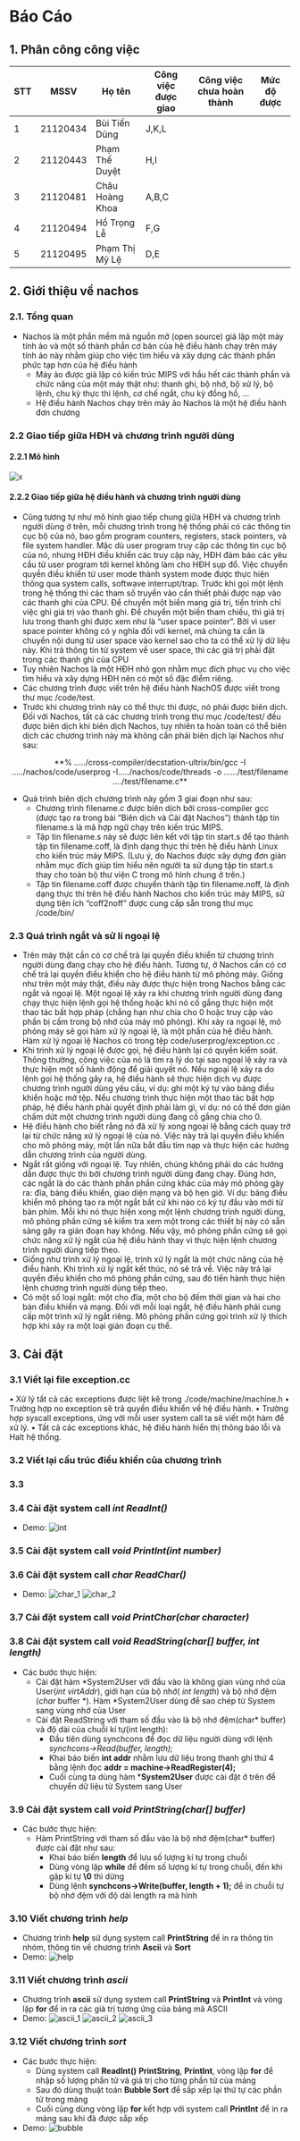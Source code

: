 # Báo Cáo
## 1. Phân công công việc
|STT|MSSV|Họ tên|Công việc được giao|Công việc chưa hoàn thành|Mức độ được|
|---|-----|-------|-----|-----------|-------|
|1|21120434|Bùi Tiến Dũng|J,K,L
|2|21120443|Phạm Thế Duyệt|H,I
|3|21120481|Châu Hoàng Khoa|A,B,C
|4|21120494|Hồ Trọng Lễ|F,G
|5|21120495|Phạm Thị Mỹ Lệ|D,E

 ## 2. Giới thiệu về nachos
 ### 2.1. Tổng quan

 - Nachos là một phần mềm mã nguồn mở (open source) giả lập một máy tính ảo và một số thành phần cơ bản của hệ điều hành chạy trên máy tính ảo này nhằm giúp cho việc tìm hiểu và xây dựng các thành phần phức tạp hơn của hệ điều hành
   - Máy ảo được giả lập có kiến trúc MIPS với hầu hết các thành phần
       và chức năng của một máy thật như: thanh ghi, bộ nhớ, bộ xử lý,
       bộ lệnh, chu kỳ thực thi lệnh, cơ chế ngắt, chu kỳ đồng hồ, …
    - Hệ điều hành Nachos chạy trên máy ảo Nachos là một hệ điều hành đơn chương
       
### 2.2 Giao tiếp giữa HĐH và chương trình người dùng
#### 2.2.1 Mô hình
![x](Anh2.png)
#### 2.2.2 Giao tiếp giữa hệ điều hành và chương trình người dùng
- Cũng tương tự như mô hình giao tiếp chung giữa HĐH và chương trình người dùng ở trên, mỗi chương trình trong hệ thống phải có các thông tin cục bộ của nó, bao gồm program counters, registers, stack pointers, và file system handler. Mặc dù user program truy cập các thông tin cục bộ của nó, nhưng HĐH điều khiển các truy cập này, HĐH đảm bảo các yêu cầu từ user program tới kernel không làm cho HĐH sụp đổ. Việc chuyển quyền điều khiển từ user mode thành system mode được thực hiện thông qua system calls, softwave interrupt/trap. Trước khi gọi một lệnh trong hệ thống thì các tham số truyền vào cần thiết phải được nạp vào các thanh ghi của CPU. Để chuyển một biến mang giá trị, tiến trình chỉ việc ghi giá trị vào thanh ghi. Để chuyển một biến tham chiếu, thì giá trị lưu trong thanh ghi được xem như là “user space pointer”. Bởi vì user space pointer không có y nghĩa đối với kernel, mà chúng ta cần là chuyển nội dung từ user space vào kernel sao cho ta có thể xử lý dữ liệu này. Khi trả thông tin từ system về user space, thì các giá trị phải đặt trong các thanh ghi của CPU
- Tuy nhiên Nachos là một HĐH nhỏ gọn nhằm mục đích phục vụ cho việc
   tìm hiểu và xây dựng HĐH nên có một số đặc điểm riêng.
- Các chương trình được viết trên hệ điều hành NachOS được viết trong
   thư mục /code/test.
- Trước khi chương trình này có thể thực thi được, nó phải được biên
   dịch. Đối với Nachos, tất cả các chương trình trong thư mục
   /code/test/ đều được biên dịch khi biên dịch Nachos, tuy nhiên ta
   hoàn toàn có thể biên dịch các chương trình này mà không cần phải
   biên dịch lại Nachos như sau:


<p align="center">
**% …../cross-compiler/decstation-ultrix/bin/gcc -I …../nachos/code/userprog -I…../nachos/code/threads -o ……/test/filename …./test/filename.c**
</p>

- Quá trình biên dịch chương trình này gồm 3 giai đoạn như sau:
  + Chương trình filename.c được biên dịch bởi cross-compiler gcc (được tạo ra trong bài “Biên dịch và Cài đặt Nachos”) thành tập tin filename.s là mã hợp ngữ chạy trên kiến trúc MIPS.
  + Tập tin filename.s này sẽ được liên kết với tập tin start.s để tạo thành tập tin filename.coff, là định dạng thực thi trên hệ điều hành Linux cho kiến trúc máy MIPS. (Lưu ý, do Nachos được xây dựng đơn giản nhằm mục đích giúp tìm hiểu nên người ta sử dụng tập tin start.s thay cho toàn bộ thư viện C trong mô hình chung ở trên.)
  + Tập tin filename.coff được chuyển thành tập tin filename.noff, là định dạng thực thi trên hệ điều hành Nachos cho kiến trúc máy MIPS, sử dụng tiện ích “coff2noff” được cung cấp sẵn trong thư mục /code/bin/
 ### 2.3 Quá trình ngắt và sử lí ngoại lệ
-	Trên máy thật cần có cơ chế trả lại quyền điều khiển từ chương trình người dùng đang chạy cho hệ điều hành. Tương tự, ở Nachos cần có cơ chế trả lại quyền điều khiển cho hệ điều hành từ mô phỏng máy. Giống như trên một máy thật, điều này được thực hiện trong Nachos bằng các ngắt và ngoại lệ. Một ngoại lệ xảy ra khi chương trình người dùng đang chạy thực hiện lệnh gọi hệ thống hoặc khi nó cố gắng thực hiện một thao tác bất hợp pháp (chẳng hạn như chia cho 0 hoặc truy cập vào phần bị cấm trong bộ nhớ của máy mô phỏng). Khi xảy ra ngoại lệ, mô phỏng máy sẽ gọi hàm xử lý ngoại lệ, là một phần của hệ điều hành. Hàm xử lý ngoại lệ Nachos có trong tệp code/userprog/exception.cc .
-	Khi trình xử lý ngoại lệ được gọi, hệ điều hành lại có quyền kiểm soát. Thông thường, công việc của nó là tìm ra lý do tại sao ngoại lệ xảy ra và thực hiện một số hành động để giải quyết nó. Nếu ngoại lệ xảy ra do lệnh gọi hệ thống gây ra, hệ điều hành sẽ thực hiện dịch vụ được chương trình người dùng yêu cầu, ví dụ: ghi một ký tự vào bảng điều khiển hoặc mở tệp. Nếu chương trình thực hiện một thao tác bất hợp pháp, hệ điều hành phải quyết định phải làm gì, ví dụ: nó có thể đơn giản chấm dứt một chương trình người dùng đang cố gắng chia cho 0.
-	Hệ điều hành cho biết rằng nó đã xử lý xong ngoại lệ bằng cách quay trở lại từ chức năng xử lý ngoại lệ của nó. Việc này trả lại quyền điều khiển cho mô phỏng máy, một lần nữa bắt đầu tìm nạp và thực hiện các hướng dẫn chương trình của người dùng.
-	Ngắt rất giống với ngoại lệ. Tuy nhiên, chúng không phải do các hướng dẫn được thực thi bởi chương trình người dùng đang chạy. Đúng hơn, các ngắt là do các thành phần phần cứng khác của máy mô phỏng gây ra: đĩa, bảng điều khiển, giao diện mạng và bộ hẹn giờ. Ví dụ: bảng điều khiển mô phỏng tạo ra một ngắt bất cứ khi nào có ký tự đầu vào mới từ bàn phím. Mỗi khi nó thực hiện xong một lệnh chương trình người dùng, mô phỏng phần cứng sẽ kiểm tra xem một trong các thiết bị này có sẵn sàng gây ra gián đoạn hay không. Nếu vậy, mô phỏng phần cứng sẽ gọi chức năng xử lý ngắt của hệ điều hành thay vì thực hiện lệnh chương trình người dùng tiếp theo.
-	Giống như trình xử lý ngoại lệ, trình xử lý ngắt là một chức năng của hệ điều hành. Khi trình xử lý ngắt kết thúc, nó sẽ trả về. Việc này trả lại quyền điều khiển cho mô phỏng phần cứng, sau đó tiến hành thực hiện lệnh chương trình người dùng tiếp theo.
-	Có một số loại ngắt: một cho đĩa, một cho bộ đếm thời gian và hai cho bàn điều khiển và mạng. Đối với mỗi loại ngắt, hệ điều hành phải cung cấp một trình xử lý ngắt riêng. Mô phỏng phần cứng gọi trình xử lý thích hợp khi xảy ra một loại gián đoạn cụ thể.

  ## 3. Cài đặt
  ### 3.1 Viết lại file exception.cc
•	Xử lý tất cả các exceptions được liệt kê trong ./code/machine/machine.h 
•	Trường hợp no exception sẽ trả quyền điều khiển về hệ điều hành.
•	Trường hợp syscall exceptions, ứng với mỗi user system call ta sẽ viết một hàm để xử lý.
•	Tất cả các exceptions khác, hệ điều hành hiển thị thông báo lỗi và Halt hệ thống.
  ### 3.2 Viết lại cấu trúc điều khiển của chương trình
  ### 3.3 
  ### 3.4 Cài đặt system call *int ReadInt()*
  - Demo:
  ![int](int.png)
  ### 3.5 Cài đặt system call *void PrintInt(int number)*
  ### 3.6 Cài đặt system call *char ReadChar()*
  - Demo:
  ![char_1](char_1.png)
  ![char_2](char_2.png)
  ### 3.7 Cài đặt system call *void PrintChar(char character)*
  ### 3.8 Cài đặt system call *void ReadString(char[] buffer, int length)*
  - Các bước thực hiện:
    - Cài đặt hàm *System2User với đầu vào là không gian vùng nhớ của User(*int virtAddr*), giới hạn của bộ nhớ( *int length*) và bộ nhớ đệm (*char* buffer *). Hàm *System2User dùng để sao chép từ System sang vùng nhớ của User
    - Cài đặt ReadString với tham số đầu vào là bộ nhớ đệm(char* buffer) và độ dài của chuỗi kí tự(int length):
      - Đầu tiên dùng synchcons để đọc dữ liệu người dùng với lệnh *synchcons->Read(buffer, length);*
      - Khai báo biến **int addr** nhằm lưu dữ liệu trong thanh ghi thứ 4 bằng lệnh đọc **addr = machine->ReadRegister(4);**
      - Cuối cùng ta dùng hàm ***System2User** được cài đặt ở trên để chuyển dữ liệu từ System sang User
  ### 3.9 Cài đặt system call *void PrintString(char[] buffer)*
  - Các bước thực hiện:
    - Hàm PrintString với tham số đầu vào là bộ nhớ đệm(char* buffer) được cài đặt như sau:
      - Khai báo biến **length** để lưu số lượng kí tự trong chuỗi
      - Dùng vòng lặp **while** để đếm số lượng kí tự trong chuỗi, đến khi gặp kí tự **\0** thì dừng
      - Dùng lệnh **synchcons->Write(buffer, length + 1);** để in chuỗi tự bộ nhớ đệm với độ dài length ra mà hình
  ### 3.10 Viết chương trình *help*
  - Chương trình **help** sử dụng system call **PrintString** để in ra thông tin nhóm, thông tin về chương trình **Ascii** và **Sort**
  - Demo:
  ![help](help.png)
  ### 3.11 Viết chương trình *ascii*
  - Chương trình **ascii** sử dụng system call **PrintString** và **PrintInt** và vòng lặp **for** để in ra các giá trị tương ứng của bảng mã ASCII
  - Demo:
  ![ascii_1](ascii_1.png)
  ![ascii_2](ascii_2.png)
  ![ascii_3](ascii_3.png)
  ### 3.12 Viết chương trình *sort*
  - Các bước thực hiện:
    - Dùng system call **ReadInt()** **PrintString**, **PrintInt**, vòng lặp **for** để nhập số lượng phần tử và giá trị cho từng phần tử của mảng
    - Sau đó dùng thuật toán **Bubble Sort** để sắp xếp lại thứ tự các phần tử trong mảng
    - Cuối cùng dùng vòng lặp **for** kết hợp với system call **PrintInt** để in ra mảng sau khi đã được sắp xếp
  - Demo:
  ![bubble](bubble.png)
  
  
  
  

